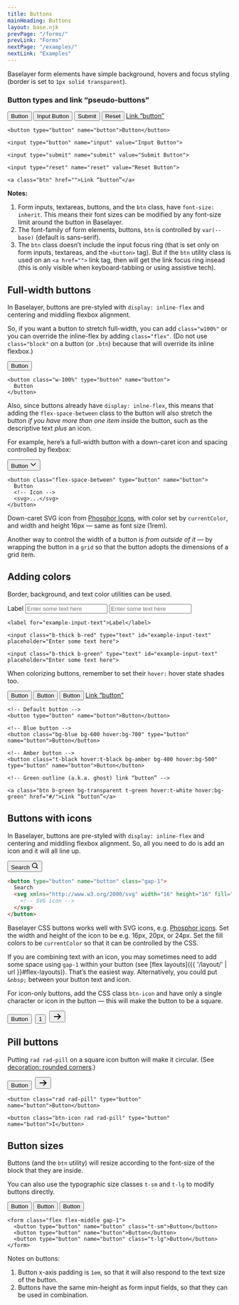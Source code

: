 ```yaml
---
title: Buttons
mainHeading: Buttons
layout: base.njk
prevPage: "/forms/"
prevLink: "Forms"
nextPage: "/examples/"
nextLink: "Examples"
---
```


Baselayer form elements have simple background, hovers and focus styling (border is set to `1px solid transparent`).

### Button types and link “pseudo-buttons”

<form class="mt-2 mb-3">
  <button type="button" name="button">Button</button>
  <input type="button" name="input" value="Input Button">
  <input type="submit" name="submit" value="Submit">
  <input type="reset" name="reset" value="Reset">
  <a class="btn" href="">Link “button”</a>
</form>

```
<button type="button" name="button">Button</button>

<input type="button" name="input" value="Input Button">

<input type="submit" name="submit" value="Submit Button">

<input type="reset" name="reset" value="Reset Button">

<a class="btn" href="">Link “button”</a>
```

**Notes:**

1. Form inputs, textareas, buttons, and the `btn` class, have `font-size: inherit`. This means their font sizes can be modified by any font-size limit around the button in Baselayer.
2. The font-family of form elements, buttons, `btn` is controlled by `var(--base)` (default is sans-serif).
3. The `btn` class doesn’t include the input focus ring (that is set only on form inputs, textareas, and the `<button>` tag). But if the `btn` utility class is used on an `<a href="">` link tag, then will get the link focus ring insead (this is only visible when keyboard-tabbing or using assistive tech).

## Full-width buttons

In Baselayer, buttons are pre-styled with `display: inline-flex` and centering and middling flexbox alignment.

So, if you want a button to stretch full-width, you can add `class="w100%"` or you can override the inline-flex by adding `class="flex"`. (Do not use `class="block"` on a button (or `.btn`) because that will override its inline flexbox.)

<button class="w-100% my-2" type="button" name="button">Button</button>

```
<button class="w-100%" type="button" name="button">
  Button
</button>
```

Also, since buttons already have `display: inlne-flex`, this means that adding the `flex-space-between` class to the button will also stretch the button _if you have more than one item_ inside the button, such as the descriptive text _plus_ an icon.

For example, here’s a full-width button with a down-caret icon and spacing controlled by flexbox:

<button class="mt-2 mb-3 flex-space-between" type="button" name="button">
  Button
  <svg xmlns="http://www.w3.org/2000/svg" width="16" height="16" fill="currentColor" viewBox="0 0 256 256"><rect width="256" height="256" fill="none"></rect><polyline points="208 96 128 176 48 96" fill="none" stroke="currentColor" stroke-linecap="round" stroke-linejoin="round" stroke-width="24"></polyline></svg>
</button>

```
<button class="flex-space-between" type="button" name="button">
  Button
  <!-- Icon -->
  <svg>...</svg>
</button>
```

Down-caret SVG icon from [Phosphor Icons](https://phosphoricons.com/), with color set by `currentColor`, and width and height 16px — same as font size (1rem).

Another way to control the width of a button is _from outside of it_ — by wrapping the button in a `grid` so that the button adopts the dimensions of a grid item.

## Adding colors

Border, background, and text color utilities can be used.

<form class="mt-2 mb-3">
  <label for="example-input-text">Label</label>
  <input class="b-thick b-red" type="text" id="example-input-text" placeholder="Enter some text here">
  <input class="b-thick b-green" type="text" id="example-input-text" placeholder="Enter some text here">
</form>

```
<label for="example-input-text">Label</label>

<input class="b-thick b-red" type="text" id="example-input-text" placeholder="Enter some text here">

<input class="b-thick b-green" type="text" id="example-input-text" placeholder="Enter some text here">
```

When colorizing buttons, remember to set their `hover:` hover state shades too.

<form>
  <p>
    <button type="button" name="button">Button</button>
    <button class="bg-blue bg-600 hover:bg-700" type="button" name="button">Button</button>
    <button class="t-black hover:t-black bg-amber bg-400 hover:bg-500" type="button" name="button">Button</button>
    <a class="btn b-green bg-transparent t-green hover:t-white hover:bg-green" href="#/">Link “button”</a>
  </p>
</form>

```
<!-- Default button -->
<button type="button" name="button">Button</button>

<!-- Blue button -->
<button class="bg-blue bg-600 hover:bg-700" type="button" name="button">Button</button>

<!-- Amber button -->
<button class="t-black hover:t-black bg-amber bg-400 hover:bg-500" type="button" name="button">Button</button>

<!-- Green outline (a.k.a. ghost) link “button” -->

<a class="btn b-green bg-transparent t-green hover:t-white hover:bg-green" href="#/">Link “button”</a>
```

## Buttons with icons

In Baselayer, buttons are pre-styled with `display: inline-flex` and centering and middling flexbox alignment. So, all you need to do is add an icon and it will all line up.

<p>
  <button type="button" name="button" class="gap-1">
    Search
    <svg xmlns="http://www.w3.org/2000/svg" width="16" height="16" fill="currentColor" viewBox="0 0 256 256"><rect width="256" height="256" fill="none"></rect><circle cx="116" cy="116" r="84" fill="none" stroke="currentColor" stroke-linecap="round" stroke-linejoin="round" stroke-width="24"></circle><line x1="175.4" y1="175.4" x2="224" y2="224" fill="none" stroke="currentColor" stroke-linecap="round" stroke-linejoin="round" stroke-width="24"></line></svg>
  </button>
</p>

```html
<button type="button" name="button" class="gap-1">
  Search
  <svg xmlns="http://www.w3.org/2000/svg" width="16" height="16" fill="currentColor">
    <!-- SVG icon -->
  </svg>
</button>
```

Baselayer CSS buttons works well with SVG icons, e.g. [Phosphor icons](https://phosphoricons.com/). Set the width and height of the icon to be e.g. 16px, 20px, or 24px. Set the fill colors to be `currentColor` so that it can be controlled by the CSS.

If you are combining text with an icon, you may sometimes need to add some space using `gap-1` within your button (see [flex layouts]({{ '/layout/' | url }}#flex-layouts)). That’s the easiest way. Alternatively, you could put `&nbsp;` between your button text and icon.

For icon-only buttons, add the CSS class  `btn-icon` and have only a single character or icon in the button — this will make the button to be a square.

<form>
  <p class="flex flex-middle">
    <button type="button" name="button">Button</button>&nbsp;
    <button class="btn-icon" type="button" name="button">1</button>&nbsp;
    <button class="btn-icon" type="button" name="button">
      <svg xmlns="http://www.w3.org/2000/svg" width="20" height="20" fill="currentColor" viewBox="0 0 256 256"><rect width="256" height="256" fill="none"></rect><line x1="40" y1="128" x2="216" y2="128" fill="none" stroke="currentColor" stroke-linecap="round" stroke-linejoin="round" stroke-width="24"></line><polyline points="144 56 216 128 144 200" fill="none" stroke="currentColor" stroke-linecap="round" stroke-linejoin="round" stroke-width="24"></polyline></svg>
    </button>
  </p>
</form>

## Pill buttons

Putting `rad rad-pill` on a square icon button will make it circular. (See [decoration: rounded corners](/baselayer-3/decoration/#rounded-corners).)

<form>
  <p class="flex flex-middle">
    <button class="rad rad-pill" type="button" name="button">Button</button>&nbsp;
    <button class="btn-icon rad rad-pill" type="button" name="button">
      <svg xmlns="http://www.w3.org/2000/svg" width="20" height="20" fill="currentColor" viewBox="0 0 256 256"><rect width="256" height="256" fill="none"></rect><line x1="40" y1="128" x2="216" y2="128" fill="none" stroke="currentColor" stroke-linecap="round" stroke-linejoin="round" stroke-width="24"></line><polyline points="144 56 216 128 144 200" fill="none" stroke="currentColor" stroke-linecap="round" stroke-linejoin="round" stroke-width="24"></polyline></svg>
    </button>
  </p>
</form>

```
<button class="rad rad-pill" type="button" name="button">Button</button>

<button class="btn-icon rad rad-pill" type="button" name="button">I</button>
```

## Button sizes

Buttons (and the `btn` utility) will resize according to the font-size of the block that they are inside.

You can also use the typographic size classes `t-sm` and `t-lg` to modify buttons directly.

<form class="mt-2 mb-3 flex flex-middle gap-1">
  <button type="button" name="button" class="t-sm">Button</button>
  <button type="button" name="button">Button</button>
  <button type="button" name="button" class="t-lg">Button</button>
</form>

```
<form class="flex flex-middle gap-1">
  <button type="button" name="button" class="t-sm">Button</button>
  <button type="button" name="button">Button</button>
  <button type="button" name="button" class="t-lg">Button</button>
</form>
```

Notes on buttons:

1. Button x-axis padding is `1em`, so that it will also respond to the text size of the button.
2. Buttons have the same min-height as form input fields, so that they can be used in combination.
